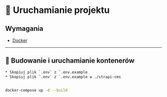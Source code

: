 # 🐳 Uruchamianie projektu

## Wymagania

- [Docker](https://www.docker.com/)

---

## 🔧 Budowanie i uruchamianie kontenerów

```bash
* Skopiuj plik `.env` z `.env.example
* Skopiuj plik `.env` z `.env.example w ./strapi-cms


docker-compose up -d --build
```